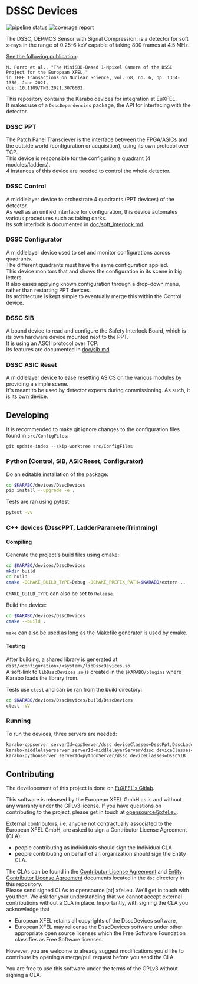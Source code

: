 # DSSC Devices
[![pipeline status](https://git.xfel.eu/karaboDevices/dsscDevices/badges/main/pipeline.svg)](https://git.xfel.eu/karaboDevices/dsscDevices/-/commits/main)
[![coverage report](https://git.xfel.eu/karaboDevices/dsscDevices/badges/main/coverage.svg)](https://git.xfel.eu/karaboDevices/dsscDevices/-/commits/main)

The DSSC, DEPMOS Sensor with Signal Compression, is a detector for soft x-rays in the range of 0.25-6 keV capable of taking  800 frames at 4.5 MHz.

[See the following publication](https://ieeexplore.ieee.org/abstract/document/9419081):
```text
M. Porro et al., "The MiniSDD-Based 1-Mpixel Camera of the DSSC Project for the European XFEL,"
in IEEE Transactions on Nuclear Science, vol. 68, no. 6, pp. 1334-1350, June 2021,
doi: 10.1109/TNS.2021.3076602.
```
This repository contains the Karabo devices for integration at EuXFEL.  
It makes use of a `DsscDependencies` package, the API for interfacing with the
detector.


### DSSC PPT

The Patch Panel Transciever is the interface between the FPGA/ASICs and the outside world (configuration or acquisition), using its own protocol over TCP.  
This device is responsible for the configuring a quadrant (4 modules/ladders).  
4 instances of this device are needed to control the whole detector.  

### DSSC Control

A middlelayer device to orchestrate 4 quadrants (PPT devices) of the detector.  
As well as an unified interface for configuration, this device automates various procedures such as taking darks.  
Its soft interlock is documented in [doc/soft_interlock.md](doc/soft_interlock.md).

### DSSC Configurator

A middlelayer device used to set and monitor configurations across quadrants.  
The different quadrants must have the same configuration applied.  
This device monitors that and shows the configuration in its scene in big letters.  
It also eases applying known configuration through a drop-down menu, rather than restarting PPT devices.  
Its architecture is kept simple to eventually merge this within the Control device.

### DSSC SIB

A bound device to read and configure the Safety Interlock Board, which is its own hardware
device mounted next to the PPT.  
It is using an ASCII protocol over TCP.  
Its features are documented in [doc/sib.md](doc/sib.md)

### DSSC ASIC Reset

A middlelayer device to ease resetting ASICS on the various modules by providing a simple scene.  
It's meant to be used by detector experts during commissioning. As such, it is its own device.

## Developing

It is recommended to make git ignore changes to the configuration files found in `src/ConfigFiles`:  

```text
git update-index --skip-worktree src/ConfigFiles
```

### Python (Control, SIB, ASICReset, Configurator)

Do an editable installation of the package:  

```bash
cd $KARABO/devices/DsscDevices
pip install --upgrade -e .
```

Tests are ran using pytest:  

```bash
pytest -vv 
```

###  C++ devices (DsscPPT, LadderParameterTrimming)  

#### Compiling

Generate the project's build files using cmake:  

```bash
cd $KARABO/devices/DsscDevices
mkdir build
cd build
cmake -DCMAKE_BUILD_TYPE=Debug -DCMAKE_PREFIX_PATH=$KARABO/extern ..
```

`CMAKE_BUILD_TYPE` can also be set to `Release`.  

Build the device:

```bash
cd $KARABO/devices/DsscDevices
cmake --build .
```

`make` can also be used as long as the Makefile generator is used by cmake.  

#### Testing

After building, a shared library is generated at `dist/<configuration>/<system>/libDsscDevices.so`.  
A soft-link to `libDsscDevices.so` is created in the `$KARABO/plugins` where Karabo loads the library from.  

Tests use `ctest` and can be ran from the build directory:  

```bash
cd $KARABO/devices/DsscDevices/build/DsscDevices
ctest -VV
```

### Running

To run the devices, three servers are needed:  
```bash
karabo-cppserver serverId=cppServer/dssc deviceClasses=DsscPpt,DsscLadderParameterTrimming &
karabo-middlelayerserver serverId=middlelayerServer/dssc deviceClasses=DsscControl,Configurator &
karabo-pythonserver serverId=pythonServer/dssc deviceClasses=DsscSIB
```

## Contributing

The developement of this project is done on [EuXFEL's Gitlab](https://git.xfel.eu/karaboDevices/DsscDevices).

This software is released by the European XFEL GmbH as is and without any
warranty under the GPLv3 license.
If you have questions on contributing to the project, please get in touch at
opensource@xfel.eu.

External contributors, i.e. anyone not contractually associated to
the European XFEL GmbH, are asked to sign a Contributor License
Agreement (CLA):

* people contributing as individuals should sign the Individual CLA
* people contributing on behalf of an organization should sign the Entity CLA.

The CLAs can be found in the [Contributor License Agreement](doc/contributor_license_agreement.md) and
[Entity Contributor License Agreement](doc/entity_contributor_license_agreement.md)
documents located in the `doc` directory in this repository.  
Please send signed CLAs to opensource [at] xfel.eu. We'll get in touch with you
then.
We ask for your understanding that we cannot accept external
contributions without a CLA in place. Importantly, with signing the CLA you
acknowledge that

* European XFEL retains all copyrights of the DsscDevices software,
* European XFEL may relicense the DsscDevices software under other
  appropriate open source licenses which the Free Software Foundation
  classifies as Free Software licenses.

However, you are welcome to already suggest modifications you'd like to
contribute by opening a merge/pull request before you send the CLA.

You are free to use this software under the terms of the GPLv3 without signing
a CLA.
